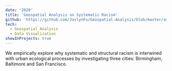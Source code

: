```yaml
---
date: '2020'
title: 'Geospatial Analysis on Systematic Racism'
github: 'https://github.com/JoslynFu/Geospatial-Analysis/blob/master/assignment/spatial-assignment.md'
tech:
  - Geospatial Analysis
  - Data Visualization
showInProjects: true
---
```


We empirically explore why systematic and structural racism is interwined with urban ecological processes by investigating three cities: Birmingham, Baltimore and San Francisco.
